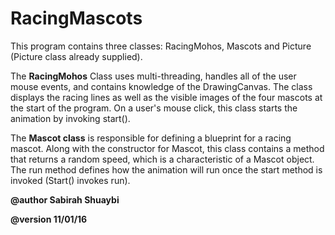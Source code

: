 # RacingMascots

This program contains three classes: RacingMohos, Mascots and Picture (Picture class already supplied).

The __RacingMohos__ Class uses multi-threading, handles all of the user mouse events, and contains 
knowledge of the DrawingCanvas. The class displays the racing lines as well as the visible 
images of the four mascots at the start of the program. On a user's mouse click, this class 
starts the animation by invoking start().

The __Mascot class__ is responsible for defining a blueprint for a racing mascot.
Along with the constructor for Mascot, this class contains a method that returns a random speed,
which is a characteristic of a Mascot object. The run method defines how the animation will run once
the start method is invoked (Start() invokes run).


__@author Sabirah Shuaybi__
 
__@version 11/01/16__
